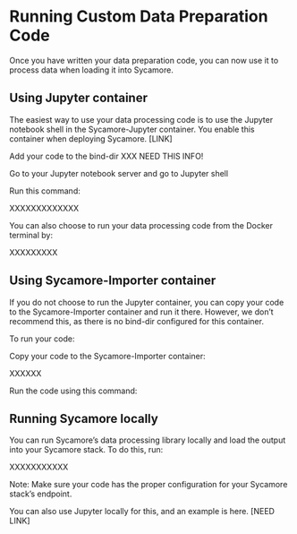 # Running Custom Data Preparation Code 

Once you have written your data preparation code, you can now use it to process data when loading it into Sycamore.  

## Using Jupyter container 

The easiest way to use your data processing code is to use the Jupyter notebook shell in the Sycamore-Jupyter container. You enable this container when deploying Sycamore. [LINK] 

Add your code to the bind-dir XXX NEED THIS INFO! 

Go to your Jupyter notebook server and go to Jupyter shell 

Run this command: 

XXXXXXXXXXXXX 

You can also choose to run your data processing code from the Docker terminal by: 
 

XXXXXXXXX 


## Using Sycamore-Importer container 

If you do not choose to run the Jupyter container, you can copy your code to the Sycamore-Importer container and run it there. However, we don’t recommend this, as there is no bind-dir configured for this container. 

To run your code: 

 
Copy your code to the Sycamore-Importer container: 

 

XXXXXX 

 

Run the code using this command: 


## Running Sycamore locally 

You can run Sycamore’s data processing library locally and load the output into your Sycamore stack. To do this, run: 

 

XXXXXXXXXXX 

 

Note: Make sure your code has the proper configuration for your Sycamore stack’s endpoint. 

 

You can also use Jupyter locally for this, and an example is here. [NEED LINK] 
